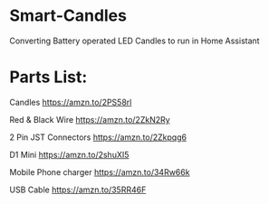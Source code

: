 # Smart-Candles
Converting Battery operated LED Candles to run in Home Assistant

# Parts List:
 Candles
 https://amzn.to/2PS58rl
 
 Red & Black Wire
 https://amzn.to/2ZkN2Ry
 
 2 Pin JST Connectors
 https://amzn.to/2Zkpqg6
 
 D1 Mini
 https://amzn.to/2shuXI5
 
 Mobile Phone charger
 https://amzn.to/34Rw66k
 
 USB Cable
 https://amzn.to/35RR46F
